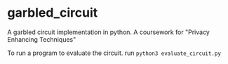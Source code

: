 # garbled_circuit
A garbled circuit implementation in python. A coursework for "Privacy Enhancing Techniques"

To run a program to evaluate the circuit. run
`python3 evaluate_circuit.py `
